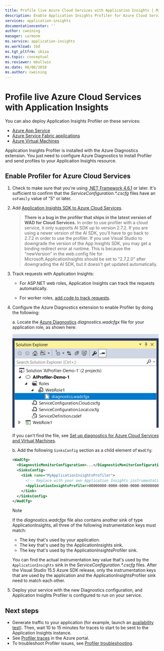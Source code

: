 ```yaml
---
title: Profile live Azure Cloud Services with Application Insights | Microsoft Docs
description: Enable Application Insights Profiler for Azure Cloud Services.
services: application-insights
documentationcenter: ''
author: cweining
manager: carmonm
ms.service: application-insights
ms.workload: tbd
ms.tgt_pltfrm: ibiza
ms.topic: conceptual
ms.reviewer: mbullwin
ms.date: 08/06/2018
ms.author: cweining
---
```

# Profile live Azure Cloud Services with Application Insights

You can also deploy Application Insights Profiler on these services:
* [Azure App Service](profiler.md?toc=/azure/azure-monitor/toc.json)
* [Azure Service Fabric applications](profiler-servicefabric.md?toc=/azure/azure-monitor/toc.json)
* [Azure Virtual Machines](profiler-vm.md?toc=/azure/azure-monitor/toc.json)

Application Insights Profiler is installed with the Azure Diagnostics extension. You just need to configure Azure Diagnostics to install Profiler and send profiles to your Application Insights resource.

## Enable Profiler for Azure Cloud Services
1. Check to make sure that you're using [.NET Framework 4.6.1](https://docs.microsoft.com/dotnet/framework/migration-guide/how-to-determine-which-versions-are-installed) or later. It's sufficient to confirm that the *ServiceConfiguration.\*.cscfg* files have an `osFamily` value of "5" or later.

1. Add [Application Insights SDK to Azure Cloud Services](../../azure-monitor/app/cloudservices.md?toc=/azure/azure-monitor/toc.json).

   >**There is a bug in the profiler that ships in the latest version of WAD for Cloud Services.** In order to use profiler with a cloud service, it only supports AI SDK up to version 2.7.2. If you are using a newer version of the AI SDK, you'll have to go back to 2.7.2 in order to use the profiler. If you use Visual Studio to downgrade the version of the App Insights SDK, you may get a binding redirect error at runtime. This is because the "newVersion" in the web.config file for Microsoft.ApplicationInsights should be set to "2.7.2.0" after downgrading the AI SDK, but it doesn't get updated automatically.

1. Track requests with Application Insights:

    * For ASP.NET web roles, Application Insights can track the requests automatically.

    * For worker roles, [add code to track requests](profiler-trackrequests.md?toc=/azure/azure-monitor/toc.json).

1. Configure the Azure Diagnostics extension to enable Profiler by doing the following:

    a. Locate the [Azure Diagnostics](https://docs.microsoft.com/azure/monitoring-and-diagnostics/azure-diagnostics) *diagnostics.wadcfgx* file for your application role, as shown here:  

      ![Location of the diagnostics config file](./media/profiler-cloudservice/cloudservice-solutionexplorer.png)  

      If you can't find the file, see [Set up diagnostics for Azure Cloud Services and Virtual Machines](https://docs.microsoft.com/azure/vs-azure-tools-diagnostics-for-cloud-services-and-virtual-machines).

    b. Add the following `SinksConfig` section as a child element of `WadCfg`:  

      ```xml
      <WadCfg>
        <DiagnosticMonitorConfiguration>...</DiagnosticMonitorConfiguration>
        <SinksConfig>
          <Sink name="MyApplicationInsightsProfiler">
            <!-- Replace with your own Application Insights instrumentation key. -->
            <ApplicationInsightsProfiler>00000000-0000-0000-0000-000000000000</ApplicationInsightsProfiler>
          </Sink>
        </SinksConfig>
      </WadCfg>
      ```

    > [!NOTE]
    > If the *diagnostics.wadcfgx* file also contains another sink of type ApplicationInsights, all three of the following instrumentation keys must match:  
    > * The key that's used by your application. 
    > * The key that's used by the ApplicationInsights sink. 
    > * The key that's used by the ApplicationInsightsProfiler sink. 
    >
    > You can find the actual instrumentation key value that's used by the `ApplicationInsights` sink in the     *ServiceConfiguration.\*.cscfg* files. 
    > After the Visual Studio 15.5 Azure SDK release, only the instrumentation keys that are used by the application and the ApplicationInsightsProfiler sink need to match each other.

1. Deploy your service with the new Diagnostics configuration, and Application Insights Profiler is configured to run on your service.
 
## Next steps

* Generate traffic to your application (for example, launch an [availability test](monitor-web-app-availability.md)). Then, wait 10 to 15 minutes for traces to start to be sent to the Application Insights instance.
* See [Profiler traces](profiler-overview.md?toc=/azure/azure-monitor/toc.json) in the Azure portal.
* To troubleshoot Profiler issues, see [Profiler troubleshooting](profiler-troubleshooting.md?toc=/azure/azure-monitor/toc.json).
